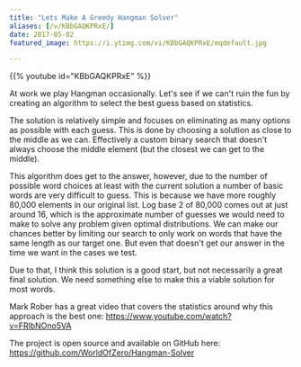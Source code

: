 ```yaml
---
title: "Lets Make A Greedy Hangman Solver"
aliases: [/v/KBbGAQKPRxE/]
date: 2017-05-02
featured_image: https://i.ytimg.com/vi/KBbGAQKPRxE/mqdefault.jpg

---
```


{{% youtube id="KBbGAQKPRxE" %}}

At work we play Hangman occasionally. Let's see if we can't ruin the fun by creating an algorithm to select the best guess based on statistics.

The solution is relatively simple and focuses on eliminating as many options as possible with each guess. This is done by choosing a solution as close to the middle as we can. Effectively a custom binary search that doesn't always choose the middle element (but the closest we can get to the middle).

This algorithm does get to the answer, however, due to the number of possible word choices at least with the current solution a number of basic words are very difficult to guess. This is because we have more roughly 80,000 elements in our original list. Log base 2 of 80,000 comes out at just around 16, which is the approximate number of guesses we would need to make to solve any problem given optimal distributions. We can make our chances better by limiting our search to only work on words that have the same length as our target one. But even that doesn't get our answer in the time we want in the cases we test.

Due to that, I think this solution is a good start, but not necessarily a great final solution. We need something else to make this a viable solution for most words.

Mark Rober has a great video that covers the statistics around why this approach is the best one: https://www.youtube.com/watch?v=FRlbNOno5VA

The project is open source and available on GitHub here: https://github.com/WorldOfZero/Hangman-Solver